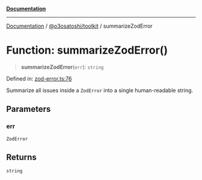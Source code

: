[**Documentation**](../../../README.md)

***

[Documentation](../../../README.md) / [@o3osatoshi/toolkit](../README.md) / summarizeZodError

# Function: summarizeZodError()

> **summarizeZodError**(`err`): `string`

Defined in: [zod-error.ts:76](https://github.com/o3osatoshi/experiment/blob/04dfa58df6e48824a200a24d77afef7ce464e1ae/packages/toolkit/src/zod-error.ts#L76)

Summarize all issues inside a `ZodError` into a single human-readable string.

## Parameters

### err

`ZodError`

## Returns

`string`
